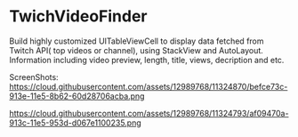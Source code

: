 # TwichVideoFinder

Build highly customized UITableViewCell to display data fetched from Twitch API( top videos or channel), using StackView and AutoLayout. Information including video preview, length, title, views,  decription and etc.  

ScreenShots: https://cloud.githubusercontent.com/assets/12989768/11324870/befce73c-913e-11e5-8b62-60d28706acba.png


https://cloud.githubusercontent.com/assets/12989768/11324793/af09470a-913c-11e5-953d-d067e1100235.png

